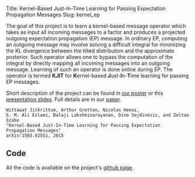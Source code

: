 Title:  Kernel-Based Just-In-Time Learning for Passing Expectation Propagation Messages
Slug: kernel_ep

The goal of this project is to learn a kernel-based message operator which
takes as input all incoming messages to a factor and produces a projected
outgoing expectation propagation (EP) message. In ordinary EP, computing an
outgoing message may involve solving a difficult integral for minimizing the KL
divergence between the tilted distribution and the approximate posterior. Such
operator allows one to bypass the computation of the integral by directly
mapping all incoming messages into an outgoing message. Learning of such an
operator is done online during EP.  The operator is termed **KJIT** for
**K**ernel-based **J**ust-**I**n-**T**ime learning for passing EP messages.


Short description of the project can be found in [our
poster](files/kjit_dali2015_poster.pdf) or this [presentation slides](files/slides/kjit_ep_research.pdf). 
Full details are in our [paper](http://arxiv.org/abs/1503.02551).

    Wittawat Jitkrittum, Arthur Gretton, Nicolas Heess, 
    S. M. Ali Eslami, Balaji Lakshminarayanan, Dino Sejdinovic, and Zoltan Szabo
    "Kernel-Based Just-In-Time Learning for Passing Expectation Propagation Messages"
    arXiv:1503.02551, 2015

## Code 
All the code is available on the project's [github
page](https://github.com/wittawatj/kernel-ep).
